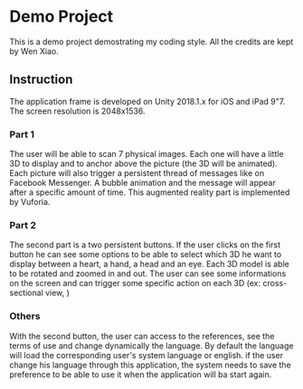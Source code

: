 # Demo Project

This is a demo project demostrating my coding style. All the credits are kept by Wen Xiao.

## Instruction

The application frame is developed on Unity 2018.1.x for iOS and iPad 9"7. The screen resolution is 2048x1536.

### Part 1

The user will be able to scan 7 physical images. Each one will have a little 3D to display and to anchor above the picture (the 3D will be animated). Each picture will also trigger a persistent thread of messages like on Facebook Messenger. A bubble animation and the message will appear after a specific amount of time. This augmented reality part is implemented by Vuforia.

### Part 2

The second part is a two persistent buttons. If the user clicks on the first button he can see some options to be able to select which 3D he want to display between a heart, a hand, a head and an eye. Each 3D model is able to be rotated and zoomed in and out. The user can see some informations on the screen and can trigger some specific action on each 3D (ex:  cross-sectional view, )

### Others

With the second button, the user can access to the references, see the terms of use and change dynamically the language. By default the language will load the corresponding user's system language or english. if the user change his language through this application, the system needs to save the preference to be able to use it when the application will ba start again.